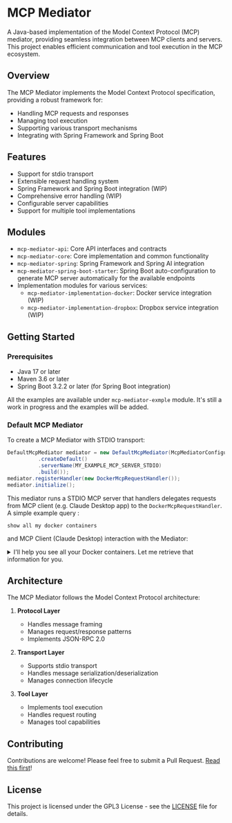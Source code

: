 # MCP Mediator

A Java-based implementation of the Model Context Protocol (MCP) mediator, providing seamless integration between MCP clients and servers. 
This project enables efficient communication and tool execution in the MCP ecosystem.

## Overview

The MCP Mediator implements the Model Context Protocol specification, providing a robust framework for:
- Handling MCP requests and responses
- Managing tool execution
- Supporting various transport mechanisms
- Integrating with Spring Framework and Spring Boot

## Features

- Support for stdio transport
- Extensible request handling system
- Spring Framework and Spring Boot integration (WIP)
- Comprehensive error handling (WIP)
- Configurable server capabilities
- Support for multiple tool implementations

## Modules

- `mcp-mediator-api`: Core API interfaces and contracts
- `mcp-mediator-core`: Core implementation and common functionality
- `mcp-mediator-spring`: Spring Framework and Spring AI integration
- `mcp-mediator-spring-boot-starter`: Spring Boot auto-configuration to generate MCP server automatically for the available endpoints
- Implementation modules for various services:
  - `mcp-mediator-implementation-docker`: Docker service integration (WIP)
  - `mcp-mediator-implementation-dropbox`: Dropbox service integration (WIP)

## Getting Started

### Prerequisites

- Java 17 or later
- Maven 3.6 or later
- Spring Boot 3.2.2 or later (for Spring Boot integration)

All the examples are available under `mcp-mediator-exmple` module. It's still a work in progress and the examples will be added.
### Default MCP Mediator 
To create a MCP Mediator with STDIO transport:
```java
DefaultMcpMediator mediator = new DefaultMcpMediator(McpMediatorConfigurationBuilder.builder()
          .createDefault()
          .serverName(MY_EXAMPLE_MCP_SERVER_STDIO)
          .build());
mediator.registerHandler(new DockerMcpRequestHandler());
mediator.initialize();

```
This mediator runs a STDIO MCP server that handlers delegates requests from MCP client  (e.g. Claude Desktop app) to
the `DockerMcpRequestHandler`. A simple example query :

```text
show all my docker containers
```
and MCP Client (Claude Desktop) interaction with the Mediator:
<details>
 <summary>I'll help you see all your Docker containers. Let me retrieve that information for you. </summary>

```
$ View result from get_all_containers
```

```json
{
   `loadAllContainers`: true
}
{
  "containers": [
      {
      "id": "61d89a44e4b5",
      "name": "nginx-proxy",
      "status": "running"
      },
      {
      "id": "2c5bfa3b0d93",
      "name": "gcr.io/k8s-minikube/kicbase:v0.0.46",
      "status": "running"
      },
       // ...
  ]
}
```
Here are all your Docker containers, including both running and non-running containers:

<table>
  <thead>
      <tr>
          <th>CONTAINER ID</th>
          <th>NAME</th>
          <th>STATUS</th>
      </tr>
  </thead>
  <tbody>
      <tr>
          <td>61d89a44e4b5</td>
          <td>nginx-proxy</td>
          <td>running</td>
      </tr>
      <tr>
          <td>2c5bfa3b0d93</td>
          <td>gcr.io/k8s-minikube/kicbase:v0.0.46</td>
          <td>running</td>
      </tr>
      <tr>
          <td>...</td>
          <td>...</td>
          <td>...</td>
      </tr>
  </tbody>
</table>
You have 10 containers total: 6 running, 2 exited, and 1 paused.
</details>


## Architecture

The MCP Mediator follows the Model Context Protocol architecture:

1. **Protocol Layer**
   - Handles message framing
   - Manages request/response patterns
   - Implements JSON-RPC 2.0

2. **Transport Layer**
   - Supports stdio transport
   - Handles message serialization/deserialization
   - Manages connection lifecycle

3. **Tool Layer**
   - Implements tool execution
   - Handles request routing
   - Manages tool capabilities

## Contributing

Contributions are welcome! Please feel free to submit a Pull Request. [Read this first](CONTRIBUTING.md)!

## License

This project is licensed under the GPL3 License - see the [LICENSE](https://choosealicense.com/licenses/gpl-3.0/) file for details.
